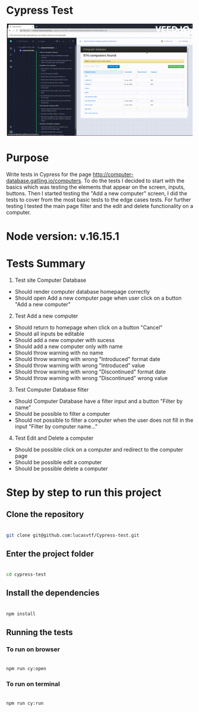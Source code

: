 # Cypress Test

<p align='center'>
<img width='500' src='/assets/cypress-test.gif'>
</p>

# Purpose
Write tests in Cypress for the page http://computer-database.gatling.io/computers.
To do the tests I decided to start with the basics which was testing the elements that appear on the screen, inputs, buttons. Then I started testing the "Add a new computer" screen, I did the tests to cover from the most basic tests to the edge cases  tests. For further testing I tested the main page filter and the edit and delete functionality on a computer.

# Node version: v.16.15.1

# Tests Summary
1. Test site Computer Database
  - Should render computer database homepage correctly
  - Should open Add a new computer page when user click on a button "Add a new computer"

2. Test Add a new computer
  - Should return to homepage when click on a button "Cancel"
  - Should all inputs be editable
  - Should add a new computer with sucess
  - Should add a new computer only with name
  - Should throw warning with no name
  - Should throw warning with wrong "Introduced" format date
  - Should throw warning with wrong "Introduced" value
  - Should throw warning with wrong "Discontinued" format date
  - Should throw warning with wrong "Discontinued" wrong value

3. Test Computer Database filter
  - Should Computer Database have a filter input and a button "Filter by name"
  - Should be possible to filter a computer
  - Should not possible to filter a computer when the user does not fill in the input "Filter by computer name..."

4. Test Edit and Delete a computer
  - Should be possible click on a computer and redirect to the computer page
  - Should be possible edit a computer
  - Should be possible delete a computer


# Step by step to run this project

## Clone the repository
```bash

git clone git@github.com:lucasvtf/Cypress-test.git 

```
## Enter the project folder
```bash

cd cypress-test

```
## Install the dependencies
```bash

npm install

``` 
## Running the tests

### To run on browser

 ```bash
 
 npm run cy:open
 
 ```
 
### To run on terminal

```bash

npm run cy:run

```
